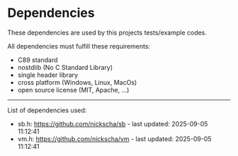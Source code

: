 # Dependencies 
 
These dependencies are used by this projects tests/example codes. 
 
All dependencies must fulfill these requirements: 
- C89 standard 
- nostdlib (No C Standard Library) 
- single header library 
- cross platform (Windows, Linux, MacOs) 
- open source license (MIT, Apache, ...) 
 
--- 
 
List of dependencies used: 
- sb.h: https://github.com/nickscha/sb - last updated: 2025-09-05 11:12:41 
- vm.h: https://github.com/nickscha/vm - last updated: 2025-09-05 11:12:41 
